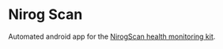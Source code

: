 # Nirog Scan
Automated android app for the [NirogScan health monitoring kit](https://github.com/sripad96/NIrog_kit).
